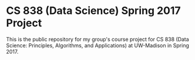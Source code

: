 # CS 838 (Data Science) Spring 2017 Project

This is the public repository for my group's course project for CS 838 (Data
Science: Principles, Algorithms, and Applications) at UW-Madison in Spring
2017.
